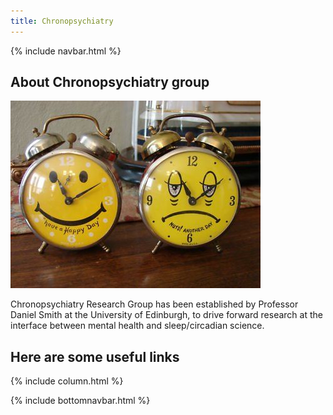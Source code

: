 ```yaml
---
title: Chronopsychiatry
---
```



{% include navbar.html %}

## About Chronopsychiatry group

![wellcome graphic](happy-sad-clock.jpg)

Chronopsychiatry Research Group has been established by Professor Daniel Smith at the University of Edinburgh, to drive forward research at the interface between mental health and sleep/circadian science.


## Here are some useful links 

{% include column.html %}



{% include bottomnavbar.html %}



